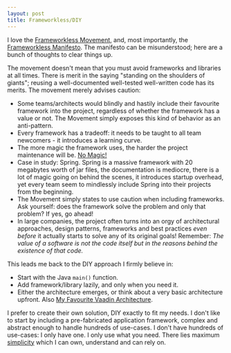 ```yaml
---
layout: post
title: Frameworkless/DIY
---
```


I love the [Frameworkless Movement](https://www.frameworklessmovement.org/), and,
most importantly, the [Frameworkless Manifesto](https://github.com/frameworkless-movement/manifesto).
The manifesto can be misunderstood; here are a bunch of thoughts to clear things up.

The movement doesn't mean that you must avoid frameworks and libraries at all times.
There is merit in the saying "standing on the shoulders of giants"; reusing a well-documented
well-tested well-written code has its merits. The movement merely advises caution:

* Some teams/architects would blindly and hastily include their favourite framework into the project,
  regardless of whether the framework has a value or not. The Movement simply exposes this
  kind of behavior as an anti-pattern.
* Every framework has a tradeoff: it needs to be taught to all team newcomers - it introduces
  a learning curve.
* The more magic the framework uses, the harder the project maintenance will be. [No Magic!](../no-magic/)
* Case in study: Spring. Spring is a massive framework with 20 megabytes worth of jar files,
  the documentation is mediocre, there is a lot of magic going on behind the scenes, it introduces
  startup overhead, yet every team seem to mindlessly include Spring into their projects from the beginning.
* The Movement simply states to use caution when including frameworks. Ask yourself: does the framework
  solve the problem and only that problem? If yes, go ahead!
* In large companies, the project often turns into an orgy of architectural approaches, design patterns, frameworks and best
  practices *even before* it actually starts to solve any of its original goals! Remember:
  *The value of a software is not the code itself but in the reasons behind the existence of that code.*

This leads me back to the DIY approach I firmly believe in:

* Start with the Java `main()` function.
* Add framework/library lazily, and only when you need it.
* Either the architecture emerges, or think about a very basic architecture upfront. Also [My Favourite Vaadin Architecture](../my-favorite-vaadin-architecture/).

I prefer to create their own solution, DIY exactly to fit my needs.
I don't like to start by including a pre-fabricated application framework,
complex and abstract enough to handle hundreds of use-cases.
I don't have hundreds of use-cases: I only have one.
I only use what you need. There lies maximum [simplicity](../on-simplicity/) which I can own, understand and can rely on.

